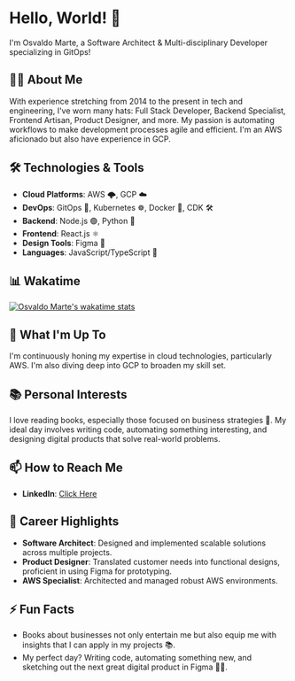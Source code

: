 # Hello, World! 👋

I'm Osvaldo Marte, a Software Architect & Multi-disciplinary Developer specializing in GitOps!

## 👨‍💻 About Me

With experience stretching from 2014 to the present in tech and engineering, I've worn many hats: Full Stack Developer, Backend Specialist, Frontend Artisan, Product Designer, and more. My passion is automating workflows to make development processes agile and efficient. I'm an AWS aficionado but also have experience in GCP.

## 🛠️ Technologies & Tools

- **Cloud Platforms**: AWS 🌩️, GCP ☁️
- **DevOps**: GitOps 🔄, Kubernetes ☸️, Docker 🐳, CDK 🛠️
- **Backend**: Node.js 🟢, Python 🐍
- **Frontend**: React.js ⚛️
- **Design Tools**: Figma 🎨
- **Languages**: JavaScript/TypeScript 📜

## 📊 Wakatime
[![Osvaldo Marte's wakatime stats](https://github-readme-stats.vercel.app/api/wakatime?username=ojmarte)](https://github.com/anuraghazra/github-readme-stats)

## 🌱 What I'm Up To

I'm continuously honing my expertise in cloud technologies, particularly AWS. I'm also diving deep into GCP to broaden my skill set.

## 📚 Personal Interests

I love reading books, especially those focused on business strategies 📖. My ideal day involves writing code, automating something interesting, and designing digital products that solve real-world problems.

## 📫 How to Reach Me

- **LinkedIn**: [Click Here](https://www.linkedin.com/in/ojmarte/)

## 🚀 Career Highlights

- **Software Architect**: Designed and implemented scalable solutions across multiple projects.
- **Product Designer**: Translated customer needs into functional designs, proficient in using Figma for prototyping.
- **AWS Specialist**: Architected and managed robust AWS environments.

## ⚡ Fun Facts

- Books about businesses not only entertain me but also equip me with insights that I can apply in my projects 📚.
- My perfect day? Writing code, automating something new, and sketching out the next great digital product in Figma 🎨🤖.
